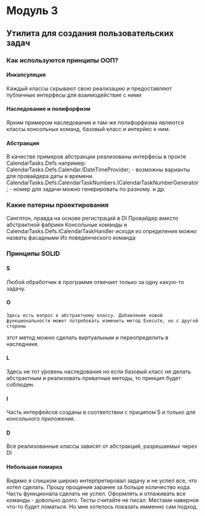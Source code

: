 # Модуль 3
## Утилита для создания пользовательских задач 

### Как используются принципы ООП?
#### Инкапсуляция 
Каждый классы скрывают свою реализацию и предоставляют публичные интерфесы для взаимодействие с ними
#### Наследование и полифорфизм
Ярким примером наследования и там-же полифорфизма являются классы консольных команд, базовый класс и интерйес к ним.
#### Абстракция 
В качестве примеров абстракции реализованы интерфесы в прокте CalendarTasks.Defs например:
CalendarTasks.Defs.Calendar.IDateTimeProvider; - возможны варианты для провайдера даты и времени.  
CalendarTasks.Defs.CalendarTaskNumbers.ICalendarTaskNumberGenerator; - номер для задачи можно генерировать по разному.
и др.

### Какие патерны проектирования
Синглтон, правда на основе регистраций в DI
Провайдер вместо абстрактной фабрики
Консольные команды и CalendarTasks.Defs.ICalendarTaskHandler исходя из определения можно назвать фасадными
Из поведенческого команда

### Принципы SOLID
#### S  
 Любой обработчик в программе отвечает только за одну какую-то задачу.
#### O 
    Здесь есть вопрос к абстрактному классу. Добавление новой функциональности может потребовать изменить метод Execute, но с другой стороны
этот метод можно сделать виртуальным и переопределить в наследнике.    
#### L 
 Здесь не тот уровень наследования но если базовый класс не делать абстрактным и реализовать приватные методы, то принцип будет соблюден.
#### I
 Часть интерфейсов созданы в соответствии с приципом S и только для консольного приложения.  
#### D
  Все реализованные классы зависят от абстракций, разрешаемых через DI

#### Небольшая помарка
 Видимо я слишком широко интерпретировал задачу и не успел все, что хотел сделать. Прошу прощения заранее за больше количество кода.
Часть функционала сделать не успел. Оформлять и отлаживать все команды - довольно долго. Тесты считайте не писал. Местами наверное что-то будет ломаться. Но мне хотелось показать имменно сам подход.


